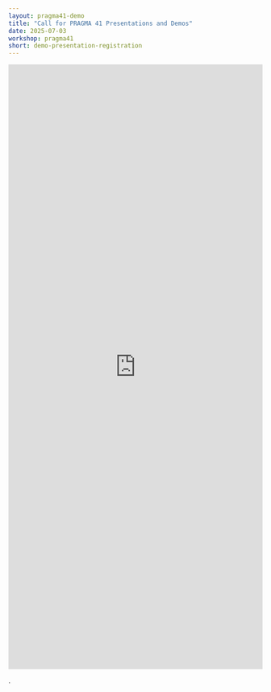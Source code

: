 ```yaml
---
layout: pragma41-demo
title: "Call for PRAGMA 41 Presentations and Demos"
date: 2025-07-03
workshop: pragma41
short: demo-presentation-registration
---
```


<iframe src="https://cfp.sched.com/api/embed/LgBEeiXf2a?iframe=yes" style="width: 100%; height: 1200px; border: none;" frameborder="0"></iframe>




































































































































































































.
